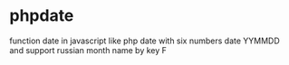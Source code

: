 # phpdate
function date in javascript like php date with six numbers date YYMMDD and support russian month name by key F
